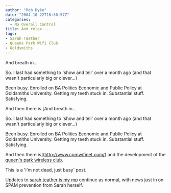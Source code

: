 ```yaml
---
author: "Rob Dyke"
date: "2004-10-22T16:30:57Z"
categories:
  - No Overall Control
title: And relax....
tags:
- Sarah Teather
- Queens Park Wifi Club
- Goldsmiths
---
```

And breath in...

So. I last had something to 'show and tell' over a month ago (and that wasn't particularly big or clever...)

Been busy. Enrolled on BA Politics Economic and Public Policy at Goldsmiths University. Getting my teeth stuck in. Substantial stuff. Satisfying.

And then there is [And breath in...

So. I last had something to 'show and tell' over a month ago (and that wasn't particularly big or clever...)

Been busy. Enrolled on BA Politics Economic and Public Policy at Goldsmiths University. Getting my teeth stuck in. Substantial stuff. Satisfying.

And then there is](http://www.comwifinet.com/) and the development of the [queen's park wireless club](http://www.queenspark.me.uk/).

This is a 'i'm not dead, just busy' post.

Updates to [sarah teather is my mp](http://sarah-teather-mp.blogspot.com/) continue as normal, with news just in on SPAM prevention from Sarah herself.
